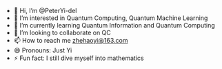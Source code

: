 - 👋 Hi, I’m @PeterYi-del
- 👀 I’m interested in Quantum Computing, Quantum Machine Learning
- 🌱 I’m currently learning Quantum Information and Quantum Computing
- 💞️ I’m looking to collaborate on QC
- 📫 How to reach me zhehaoyi@163.com
- 😄 Pronouns: Just Yi
- ⚡ Fun fact: I still dive myself into mathematics

<!---
PeterYi-del/PeterYi-del is a ✨ special ✨ repository because its `README.md` (this file) appears on your GitHub profile.
You can click the Preview link to take a look at your changes.
--->
